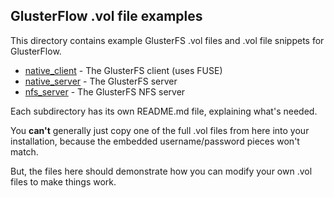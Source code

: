 GlusterFlow .vol file examples
------------------------------

This directory contains example GlusterFS .vol files and .vol file snippets
for GlusterFlow.

* [native_client](https://github.com/justinclift/glusterflow/tree/master/vol_files/native_client) - The GlusterFS client (uses FUSE)
* [native_server](https://github.com/justinclift/glusterflow/tree/master/vol_files/native_server) - The GlusterFS server
* [nfs_server](https://github.com/justinclift/glusterflow/tree/master/vol_files/nfs_server) - The GlusterFS NFS server

Each subdirectory has its own README.md file, explaining what's needed.

You __can't__ generally just copy one of the full .vol files from here into
your installation, because the embedded username/password pieces won't match.

But, the files here should demonstrate how you can modify your own .vol files
to make things work.
